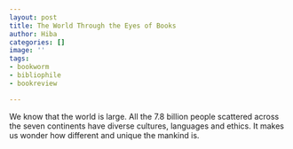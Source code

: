 ```yaml
---
layout: post
title: The World Through the Eyes of Books
author: Hiba
categories: []
image: ''
tags:
- bookworm
- bibliophile
- bookreview

---
```

We know that the world is large. All the 7.8 billion people scattered across the seven continents have diverse cultures, languages and ethics. It makes us wonder how different and unique the mankind is. 